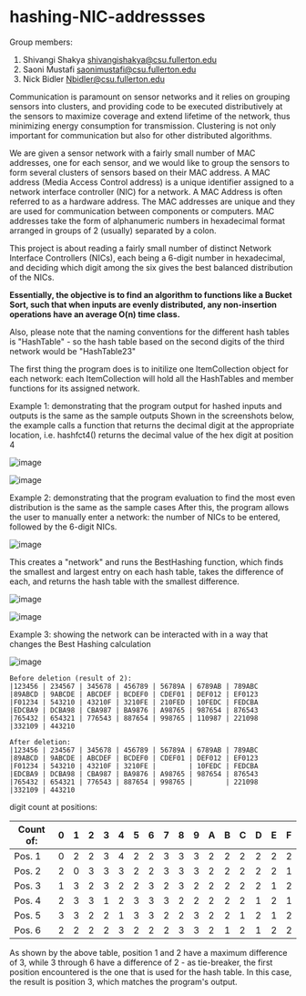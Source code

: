 # hashing-NIC-addressses

Group members:

1. Shivangi Shakya shivangishakya@csu.fullerton.edu
2. Saoni Mustafi saonimustafi@csu.fullerton.edu
3. Nick Bidler Nbidler@csu.fullerton.edu

Communication is paramount on sensor networks and it relies on grouping sensors into clusters, and providing code to be executed distributively at the sensors to maximize coverage and extend lifetime of the network, thus minimizing energy consumption for transmission. Clustering is not only important for communication but also for other distributed algorithms.

We are given a sensor network with a fairly small number of MAC addresses, one for each sensor, and we would like to group the sensors to form several clusters of sensors based on their MAC address. A MAC address (Media Access Control address) is a unique identifier assigned to a network interface controller (NIC) for a network. A MAC Address is often referred to as a hardware address. The MAC addresses are unique and they are used for communication between components or computers. MAC addresses take the form of alphanumeric numbers in hexadecimal format arranged in groups of 2 (usually) separated by a colon.

This  project is about reading a fairly small number of distinct Network Interface Controllers (NICs), each being a 6-digit number in hexadecimal, and deciding which digit among the six gives the best balanced distribution of the NICs.

<b>Essentially, the objective is to find an algorithm to functions like a Bucket Sort, such that when inputs are evenly distributed, any non-insertion operations have an average O(n) time class.</b>

Also, please note that the naming conventions for the different hash tables is "HashTable<digit><network number>" - so the hash table based on the second digits of the third network would be "HashTable23"

The first thing the program does is to initilize one ItemCollection object for each network: each ItemCollection will hold all the HashTables and member functions for its assigned network.

Example 1: demonstrating that the program output for hashed inputs and outputs is the same as the sample outputs
Shown in the screenshots below, the example calls a function that returns the decimal digit at the appropriate location, i.e. hashfct4() returns the decimal value of the hex digit at position 4

![image](https://user-images.githubusercontent.com/9604309/166585785-19253df8-dab4-4f81-95b6-701a17049a7e.png)

![image](https://user-images.githubusercontent.com/9604309/166596241-b55ed4d6-c5e8-4187-bfe0-45b205b06189.png)

Example 2: demonstrating that the program evaluation to find the most even distribution is the same as the sample cases
After this, the program allows the user to manually enter a network: the number of NICs to be entered, followed by the 6-digit NICs.

![image](https://user-images.githubusercontent.com/9604309/166613442-7ccff116-a72c-4923-b396-e96e05e3d4f0.png)

This creates a "network" and runs the BestHashing<network number> function, which finds the smallest and largest entry on each hash table, takes the difference of each, and returns the hash table with the smallest difference.
  
![image](https://user-images.githubusercontent.com/9604309/166616146-2c99049c-a6ef-416c-8001-3cf210ea99c8.png)

![image](https://user-images.githubusercontent.com/9604309/166616163-ea2b71f9-a322-43aa-a6db-6a27736d82b1.png)

Example 3: showing the network can be interacted with in a way that changes the Best Hashing calculation
  
![image](https://user-images.githubusercontent.com/9604309/166616450-8b4a1d8a-744e-4669-bbe4-35dcbf9a3c40.png)
```
Before deletion (result of 2): 
|123456 | 234567 | 345678 | 456789 | 56789A | 6789AB | 789ABC
|89ABCD | 9ABCDE | ABCDEF | BCDEF0 | CDEF01 | DEF012 | EF0123
|F01234 | 543210 | 43210F | 3210FE | 210FED | 10FEDC | FEDCBA
|EDCBA9 | DCBA98 | CBA987 | BA9876 | A98765 | 987654 | 876543
|765432 | 654321 | 776543 | 887654 | 998765 | 110987 | 221098
|332109 | 443210
```
```
After deletion:
|123456 | 234567 | 345678 | 456789 | 56789A | 6789AB | 789ABC
|89ABCD | 9ABCDE | ABCDEF | BCDEF0 | CDEF01 | DEF012 | EF0123
|F01234 | 543210 | 43210F | 3210FE |        | 10FEDC | FEDCBA
|EDCBA9 | DCBA98 | CBA987 | BA9876 | A98765 | 987654 | 876543
|765432 | 654321 | 776543 | 887654 | 998765 |        | 221098
|332109 | 443210
```
digit count at positions:

| Count of: | 0 | 1 | 2 | 3 | 4 | 5 | 6 | 7 | 8 | 9 | A | B | C | D | E | F |
| --------- |---|---|---|---|---|---|---|---|---|---|---|---|---|---|---|---|
| Pos. 1    | 0 | 2 | 2 | 3 | 4 | 2 | 2 | 3 | 3 | 3 | 2 | 2 | 2 | 2 | 2 | 2 |
| Pos. 2    | 2 | 0 | 3 | 3 | 3 | 2 | 2 | 3 | 3 | 3 | 2 | 2 | 2 | 2 | 2 | 1 |
| Pos. 3    | 1 | 3 | 2 | 3 | 2 | 2 | 3 | 2 | 3 | 2 | 2 | 2 | 2 | 2 | 1 | 2 |
| Pos. 4    | 2 | 3 | 3 | 1 | 2 | 3 | 3 | 3 | 2 | 2 | 2 | 2 | 2 | 1 | 2 | 1 |
| Pos. 5    | 3 | 3 | 2 | 2 | 1 | 3 | 3 | 2 | 2 | 3 | 2 | 2 | 1 | 2 | 1 | 2 |
| Pos. 6    | 2 | 2 | 2 | 2 | 3 | 2 | 2 | 2 | 3 | 3 | 2 | 1 | 2 | 1 | 2 | 2 |

As shown by the above table, position 1 and 2 have a maximum difference of 3, while 3 through 6 have a difference of 2 - as tie-breaker, the first position encountered is the one that is used for the hash table. In this case, the result is position 3, which matches the program's output.
